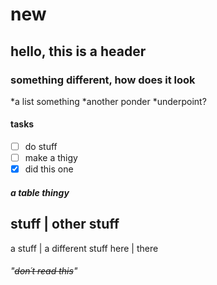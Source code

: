# new

## hello, this is a header

### something different, how does it look

*a list something
*another ponder
  *underpoint?

#### tasks

 -[ ] do stuff
 -[ ] make a thigy
 -[x] did this one

##### a table thingy
 stuff | other stuff
 --------------------
 a stuff | a different stuff
 here | there

 ###### "~~don´t read this~~"
